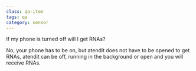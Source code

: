 ```yaml
---
class: qa-item
tags: qa
category: sensor
---
```


If my phone is turned off will I get RNAs?  

No, your phone has to be on, but atendit does not have to be opened to get RNAs, atendit can be off, running in the background or open and you will receive RNAs.